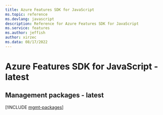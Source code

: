 ```yaml
---
title: Azure Features SDK for JavaScript
ms.topic: reference
ms.devlang: javascript
description: Reference for Azure Features SDK for JavaScript
ms.service: features
ms.author: jeffish
author: xirzec
ms.data: 08/17/2022
---
```

# Azure Features SDK for JavaScript - latest

## Management packages - latest
[!INCLUDE [mgmt-packages](features-mgmt-index.md)]
